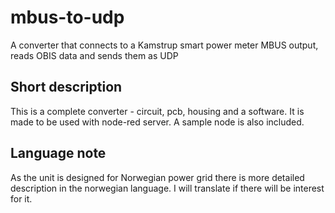 # mbus-to-udp
A converter that connects to a Kamstrup smart power meter MBUS output, reads OBIS data and sends them as UDP

## Short description

This is a complete converter - circuit, pcb, housing and a software. It is made to be used with node-red server. A sample node is also included.

## Language note

As the unit is designed for Norwegian power grid there is more detailed description in the norwegian language. I will translate if there will be interest for it.
